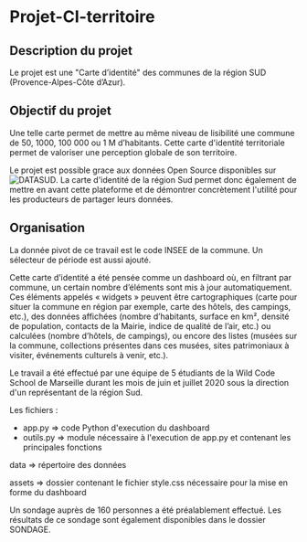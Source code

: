 # Projet-CI-territoire

## Description du projet
Le projet est une "Carte d’identité" des communes de la région SUD (Provence-Alpes-Côte d’Azur).

## Objectif du projet
Une telle carte permet de mettre au même niveau de lisibilité une commune de 50, 1000, 100 000 ou 1 M d’habitants.
Cette carte d'identité territoriale permet de valoriser une perception globale de son territoire. 

Le projet est possible grace aux données Open Source disponibles sur ![DATASUD](https://www.datasud.fr/). 
La carte d'identité de la région Sud permet donc également de mettre en avant cette plateforme et de démontrer concrètement l'utilité pour les producteurs de partager leurs données.

## Organisation
La donnée pivot de ce travail est le code INSEE de la commune.
Un sélecteur de période est aussi ajouté. 

Cette carte d’identité a été pensée comme un dashboard où, en filtrant par commune, un certain nombre d’éléments 
sont mis à jour automatiquement. 
Ces éléments appelés « widgets » peuvent être cartographiques (carte pour situer la commune en région
par exemple, carte des hôtels, des campings, etc.), des données affichées (nombre d’habitants, surface en km², densité de population,
contacts de la Mairie, indice de qualité de l’air, etc.) ou calculées (nombre d’hôtels, de campings), ou encore des listes
(musées sur la commune, collections présentes dans ces musées, sites patrimoniaux à visiter, événements culturels à venir, etc.). 

Le travail a été effectué par une équipe de 5 étudiants de la Wild Code School de Marseille durant les mois de juin et juillet 2020 sous la direction d'un représentant de la région Sud.

Les fichiers :
- app.py => code Python d'execution du dashboard
- outils.py => module nécessaire à l'execution de app.py et contenant les principales fonctions

data => répertoire des données

assets => dossier contenant le fichier style.css nécessaire pour la mise en forme du dashboard

Un sondage auprès de 160 personnes a été préalablement effectué. Les résultats de ce sondage sont également disponibles dans le dossier SONDAGE.
